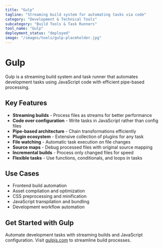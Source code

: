 ```yaml
---
title: "Gulp"
tagline: "Streaming build system for automating tasks via code"
category: "Development & Technical Tools"
subcategory: "Build Tools & Task Runners"
tool_name: "Gulp"
deployment_status: "deployed"
image: "/images/tools/gulp-placeholder.jpg"
---
```


# Gulp

Gulp is a streaming build system and task runner that automates development tasks using JavaScript code with efficient pipe-based processing.

## Key Features

- **Streaming builds** - Process files as streams for better performance
- **Code over configuration** - Write tasks in JavaScript rather than config files
- **Pipe-based architecture** - Chain transformations efficiently
- **Plugin ecosystem** - Extensive collection of plugins for any task
- **File watching** - Automatic task execution on file changes
- **Source maps** - Debug processed files with original source mapping
- **Incremental builds** - Process only changed files for speed
- **Flexible tasks** - Use functions, conditionals, and loops in tasks

## Use Cases

- Frontend build automation
- Asset compilation and optimization
- CSS preprocessing and minification
- JavaScript transpilation and bundling
- Development workflow automation

## Get Started with Gulp

Automate development tasks with streaming builds and JavaScript configuration. Visit [gulpjs.com](https://gulpjs.com) to streamline build processes.